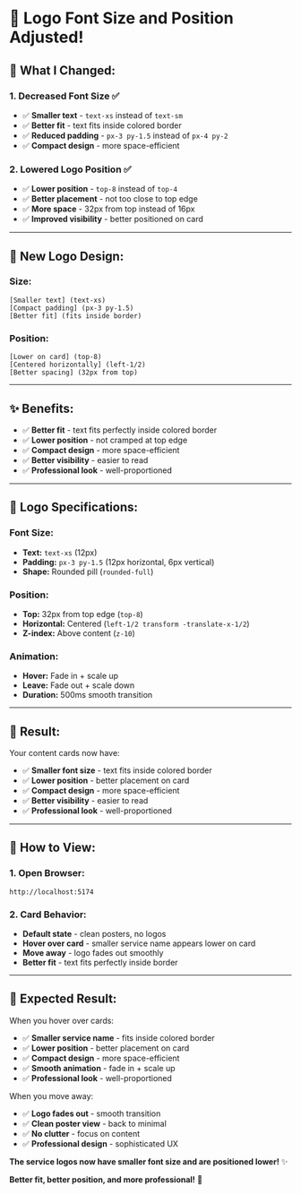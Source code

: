 # 🎯 Logo Font Size and Position Adjusted!

## 🎯 **What I Changed:**

### **1. Decreased Font Size** ✅
- ✅ **Smaller text** - `text-xs` instead of `text-sm`
- ✅ **Better fit** - text fits inside colored border
- ✅ **Reduced padding** - `px-3 py-1.5` instead of `px-4 py-2`
- ✅ **Compact design** - more space-efficient

### **2. Lowered Logo Position** ✅
- ✅ **Lower position** - `top-8` instead of `top-4`
- ✅ **Better placement** - not too close to top edge
- ✅ **More space** - 32px from top instead of 16px
- ✅ **Improved visibility** - better positioned on card

---

## 🎨 **New Logo Design:**

### **Size:**
```
[Smaller text] (text-xs)
[Compact padding] (px-3 py-1.5)
[Better fit] (fits inside border)
```

### **Position:**
```
[Lower on card] (top-8)
[Centered horizontally] (left-1/2)
[Better spacing] (32px from top)
```

---

## ✨ **Benefits:**

- ✅ **Better fit** - text fits perfectly inside colored border
- ✅ **Lower position** - not cramped at top edge
- ✅ **Compact design** - more space-efficient
- ✅ **Better visibility** - easier to read
- ✅ **Professional look** - well-proportioned

---

## 🎯 **Logo Specifications:**

### **Font Size:**
- **Text:** `text-xs` (12px)
- **Padding:** `px-3 py-1.5` (12px horizontal, 6px vertical)
- **Shape:** Rounded pill (`rounded-full`)

### **Position:**
- **Top:** 32px from top edge (`top-8`)
- **Horizontal:** Centered (`left-1/2 transform -translate-x-1/2`)
- **Z-index:** Above content (`z-10`)

### **Animation:**
- **Hover:** Fade in + scale up
- **Leave:** Fade out + scale down
- **Duration:** 500ms smooth transition

---

## 🚀 **Result:**

Your content cards now have:
- ✅ **Smaller font size** - text fits inside colored border
- ✅ **Lower position** - better placement on card
- ✅ **Compact design** - more space-efficient
- ✅ **Better visibility** - easier to read
- ✅ **Professional look** - well-proportioned

---

## 🔄 **How to View:**

### **1. Open Browser:**
```
http://localhost:5174
```

### **2. Card Behavior:**
- **Default state** - clean posters, no logos
- **Hover over card** - smaller service name appears lower on card
- **Move away** - logo fades out smoothly
- **Better fit** - text fits perfectly inside border

---

## 🎯 **Expected Result:**

When you hover over cards:
- ✅ **Smaller service name** - fits inside colored border
- ✅ **Lower position** - better placement on card
- ✅ **Compact design** - more space-efficient
- ✅ **Smooth animation** - fade in + scale up
- ✅ **Professional look** - well-proportioned

When you move away:
- ✅ **Logo fades out** - smooth transition
- ✅ **Clean poster view** - back to minimal
- ✅ **No clutter** - focus on content
- ✅ **Professional design** - sophisticated UX

**The service logos now have smaller font size and are positioned lower!** ✨

**Better fit, better position, and more professional!** 🎯
